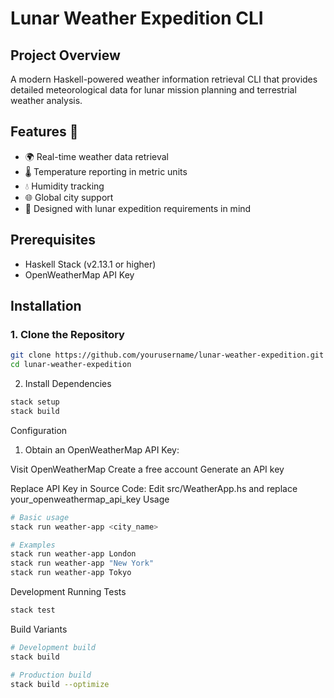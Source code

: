 # Lunar Weather Expedition CLI

## Project Overview

A modern Haskell-powered weather information retrieval CLI that provides detailed meteorological data for lunar mission planning and terrestrial weather analysis.

## Features 👾

- 🌍 Real-time weather data retrieval
- 🌡️ Temperature reporting in metric units
- 💧 Humidity tracking
- 🌐 Global city support
- 🚀 Designed with lunar expedition requirements in mind

## Prerequisites

- Haskell Stack (v2.13.1 or higher)
- OpenWeatherMap API Key

## Installation

### 1. Clone the Repository
```bash
git clone https://github.com/yourusername/lunar-weather-expedition.git
cd lunar-weather-expedition
```
2. Install Dependencies
```bash
stack setup
stack build
```
Configuration

1. Obtain an OpenWeatherMap API Key:

Visit OpenWeatherMap
Create a free account
Generate an API key

Replace API Key in Source Code:
Edit src/WeatherApp.hs and replace your_openweathermap_api_key
Usage

```bash
# Basic usage
stack run weather-app <city_name>

# Examples
stack run weather-app London
stack run weather-app "New York"
stack run weather-app Tokyo
```
Development
Running Tests
```bash
stack test
```
Build Variants
```bash
# Development build
stack build

# Production build
stack build --optimize
```
